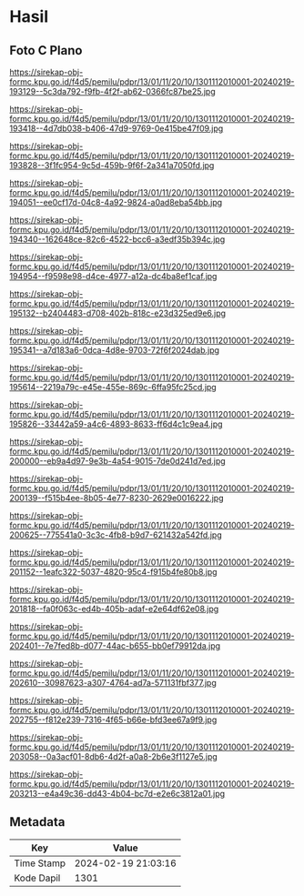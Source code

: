 # Hasil

## Foto C Plano

https://sirekap-obj-formc.kpu.go.id/f4d5/pemilu/pdpr/13/01/11/20/10/1301112010001-20240219-193129--5c3da792-f9fb-4f2f-ab62-0366fc87be25.jpg

https://sirekap-obj-formc.kpu.go.id/f4d5/pemilu/pdpr/13/01/11/20/10/1301112010001-20240219-193418--4d7db038-b406-47d9-9769-0e415be47f09.jpg

https://sirekap-obj-formc.kpu.go.id/f4d5/pemilu/pdpr/13/01/11/20/10/1301112010001-20240219-193828--3f1fc954-9c5d-459b-9f6f-2a341a7050fd.jpg

https://sirekap-obj-formc.kpu.go.id/f4d5/pemilu/pdpr/13/01/11/20/10/1301112010001-20240219-194051--ee0cf17d-04c8-4a92-9824-a0ad8eba54bb.jpg

https://sirekap-obj-formc.kpu.go.id/f4d5/pemilu/pdpr/13/01/11/20/10/1301112010001-20240219-194340--162648ce-82c6-4522-bcc6-a3edf35b394c.jpg

https://sirekap-obj-formc.kpu.go.id/f4d5/pemilu/pdpr/13/01/11/20/10/1301112010001-20240219-194954--f9598e98-d4ce-4977-a12a-dc4ba8ef1caf.jpg

https://sirekap-obj-formc.kpu.go.id/f4d5/pemilu/pdpr/13/01/11/20/10/1301112010001-20240219-195132--b2404483-d708-402b-818c-e23d325ed9e6.jpg

https://sirekap-obj-formc.kpu.go.id/f4d5/pemilu/pdpr/13/01/11/20/10/1301112010001-20240219-195341--a7d183a6-0dca-4d8e-9703-72f6f2024dab.jpg

https://sirekap-obj-formc.kpu.go.id/f4d5/pemilu/pdpr/13/01/11/20/10/1301112010001-20240219-195614--2219a79c-e45e-455e-869c-6ffa95fc25cd.jpg

https://sirekap-obj-formc.kpu.go.id/f4d5/pemilu/pdpr/13/01/11/20/10/1301112010001-20240219-195826--33442a59-a4c6-4893-8633-ff6d4c1c9ea4.jpg

https://sirekap-obj-formc.kpu.go.id/f4d5/pemilu/pdpr/13/01/11/20/10/1301112010001-20240219-200000--eb9a4d97-9e3b-4a54-9015-7de0d241d7ed.jpg

https://sirekap-obj-formc.kpu.go.id/f4d5/pemilu/pdpr/13/01/11/20/10/1301112010001-20240219-200139--f515b4ee-8b05-4e77-8230-2629e0016222.jpg

https://sirekap-obj-formc.kpu.go.id/f4d5/pemilu/pdpr/13/01/11/20/10/1301112010001-20240219-200625--775541a0-3c3c-4fb8-b9d7-621432a542fd.jpg

https://sirekap-obj-formc.kpu.go.id/f4d5/pemilu/pdpr/13/01/11/20/10/1301112010001-20240219-201152--1eafc322-5037-4820-95c4-f915b4fe80b8.jpg

https://sirekap-obj-formc.kpu.go.id/f4d5/pemilu/pdpr/13/01/11/20/10/1301112010001-20240219-201818--fa0f063c-ed4b-405b-adaf-e2e64df62e08.jpg

https://sirekap-obj-formc.kpu.go.id/f4d5/pemilu/pdpr/13/01/11/20/10/1301112010001-20240219-202401--7e7fed8b-d077-44ac-b655-bb0ef79912da.jpg

https://sirekap-obj-formc.kpu.go.id/f4d5/pemilu/pdpr/13/01/11/20/10/1301112010001-20240219-202610--30987623-a307-4764-ad7a-571131fbf377.jpg

https://sirekap-obj-formc.kpu.go.id/f4d5/pemilu/pdpr/13/01/11/20/10/1301112010001-20240219-202755--f812e239-7316-4f65-b66e-bfd3ee67a9f9.jpg

https://sirekap-obj-formc.kpu.go.id/f4d5/pemilu/pdpr/13/01/11/20/10/1301112010001-20240219-203058--0a3acf01-8db6-4d2f-a0a8-2b6e3f1127e5.jpg

https://sirekap-obj-formc.kpu.go.id/f4d5/pemilu/pdpr/13/01/11/20/10/1301112010001-20240219-203213--e4a49c36-dd43-4b04-bc7d-e2e6c3812a01.jpg


## Metadata

| Key        | Value               |
| ---------- | ------------------- |
| Time Stamp | 2024-02-19 21:03:16 |
| Kode Dapil | 1301                |



